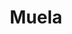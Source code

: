 ---
title: Muela
date: 
draft: false

# descripcion
description : Muela

materials: Plata 925

color: Plateado

dimensions: 1cm x 1,3cm

code: 02-14-0169

type: "Dijes"

categories: []

price: $7.090,00

price_eftvo: $6.030,00

# Images
# first image will be shown in the product page
images:
  # - image: "images/path_to_image"
  # La ubicacion de las imagenes es imagenes/Dijes/Dijes.Plata/02-14-0169-muela
  - image: "./images/dijes/plata/02-14-0169-muela.JPG"
---